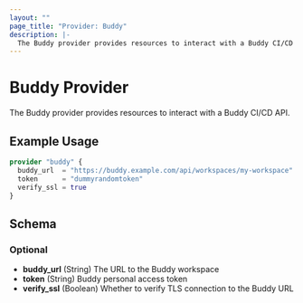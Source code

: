 ```yaml
---
layout: ""
page_title: "Provider: Buddy"
description: |-
  The Buddy provider provides resources to interact with a Buddy CI/CD API.
---
```


# Buddy Provider

The Buddy provider provides resources to interact with a Buddy CI/CD API.

## Example Usage

```terraform
provider "buddy" {
  buddy_url  = "https://buddy.example.com/api/workspaces/my-workspace" # Alternatively use BUDDY_URL env variable
  token      = "dummyrandomtoken"                                      # Alternatively use BUDDY_TOKEN env variable
  verify_ssl = true                                                    # Alternatively use BUDDY_VERIFY_SSL env variable
}
```

<!-- schema generated by tfplugindocs -->
## Schema

### Optional

- **buddy_url** (String) The URL to the Buddy workspace
- **token** (String) Buddy personal access token
- **verify_ssl** (Boolean) Whether to verify TLS connection to the Buddy URL